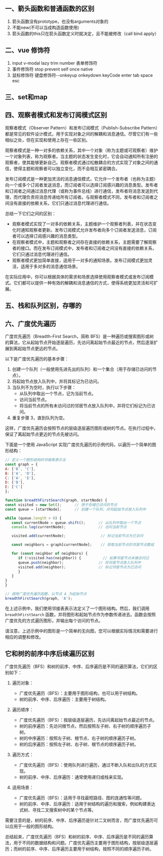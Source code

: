 ## 一、箭头函数和普通函数的区别
   1. 箭头函数没有prototype，也没有arguments对象的
   2. 不能new(不可以当成构造函数使用)
   3. 箭头函数的this只在箭头函数定义时就决定，且不能被修改（call bind apply）
## 二、vue 修饰符
   1. input v-modal lazy  trim number   表单修饰符
   2. 事件修饰符  stop prevent self once native
   3. 鼠标修饰符 键盘修饰符--onkeyup onkeydown keyCode enter tab space esc

## 三、set和map   
## 四、观察者模式和发布订阅模式区别
观察者模式（Observer Pattern）和发布订阅模式（Publish-Subscribe Pattern）都是常见的软件设计模式，用于实现对象之间的解耦和消息通信。尽管它们有一些相似之处，但在实现和使用上存在一些区别。

观察者模式是一种一对多的依赖关系，其中一个对象（称为主题或可观察者）维护一个对象列表，称为观察者。当主题的状态发生变化时，它会自动通知所有注册的观察者，使其能够更新自己。观察者模式通过松散耦合的方式实现了对象之间的通信，使得主题和观察者可以独立变化，而不会相互紧密耦合。

发布订阅模式是一种更加灵活的消息通信模式，它允许一个发布者（也称为主题）向一个或多个订阅者发送消息，而订阅者可以选择订阅感兴趣的消息类型。发布者和订阅者之间通过消息代理（或称为事件总线）进行通信，发布者将消息发送到代理，而代理负责将消息传递给所有订阅者。与观察者模式不同，发布者和订阅者之间没有直接的依赖关系，它们只通过消息代理进行通信。

总结一下它们之间的区别：
- 观察者模式实现了一对多的依赖关系，主题维护一个观察者列表，并在状态变化时通知观察者更新。发布订阅模式允许发布者向多个订阅者发送消息，订阅者可以选择订阅感兴趣的消息类型。
- 在观察者模式中，主题和观察者之间存在直接的依赖关系，主题需要了解观察者的接口。而在发布订阅模式中，发布者和订阅者之间没有直接的依赖关系，它们只通过消息代理进行通信。
- 观察者模式更加简单直接，适用于一对多的通知场景。发布订阅模式更加灵活，适用于多对多的消息通信场景。

在实际应用中，你可以根据具体的需求和场景选择使用观察者模式或发布订阅模式。它们都可以提供一种有效的解耦和消息通信的方式，使得系统更加灵活和可扩展。

## 五、栈和队列区别，存哪的
## 六、广度优先遍历
   广度优先遍历（Breadth-First Search，简称 BFS）是一种遍历或搜索图形或树的算法，它从起始节点开始逐层遍历，先访问离起始节点最近的节点，然后逐渐扩展到离起始节点更远的节点。

   以下是广度优先遍历的基本步骤：

   1. 创建一个队列（一般使用先进先出的队列）和一个集合（用于存储已访问的节点）。
   2. 将起始节点放入队列中，并将其标记为已访问。
   3. 当队列不为空时，执行以下步骤：
      - 从队列中取出一个节点，记为当前节点。
      - 访问当前节点。
      - 将当前节点的所有未访问过的邻居节点放入队列中，并将它们标记为已访问。
   4. 重复步骤 3，直到队列为空。

   这样，广度优先遍历会按照节点的层级逐层遍历图形或树的节点。在执行过程中，保证了离起始节点更近的节点先被访问。

   下面是一个使用 JavaScript 实现广度优先遍历的示例代码，以遍历一个简单的图形结构：

   ```javascript
   // 定义一个图形结构的邻接表表示法
   const graph = {
   A: ['B', 'C'],
   B: ['A', 'D'],
   C: ['A', 'E'],
   D: ['B'],
   E: ['C']
   };

   function breadthFirstSearch(graph, startNode) {
   const visited = new Set();      // 用于存储已访问的节点
   const queue = [startNode];      // 创建一个队列，并将起始节点放入队列中

   while (queue.length > 0) {
      const currentNode = queue.shift();      // 从队列中取出一个节点
      console.log(currentNode);               // 访问当前节点

      visited.add(currentNode);                // 标记当前节点为已访问

      const neighbors = graph[currentNode];    // 获取当前节点的邻居节点数组

      for (const neighbor of neighbors) {
         if (!visited.has(neighbor)) {          // 如果邻居节点未被访问过
         queue.push(neighbor);                // 将邻居节点放入队列中
         visited.add(neighbor);               // 标记邻居节点为已访问
         }
      }
   }
   }

   // 调用广度优先遍历函数，以节点 A 为起始节点
   breadthFirstSearch(graph, 'A');
   ```

   在上述示例中，我们使用邻接表表示法定义了一个图形结构。然后，我们调用 `breadthFirstSearch` 函数，并将图形和起始节点作为参数传递进去。函数会按照广度优先的方式遍历图形，并输出每个访问的节点。

   请注意，上述示例中的图形是一个简单的无向图，您可以根据实际情况和需要进行相应的调整和修改。


## 它和树的前序中序后续遍历区别
   广度优先遍历（BFS）和树的前序、中序、后序遍历是不同的遍历算法，它们的区别如下：

   1. 遍历对象：
      - 广度优先遍历（BFS）：主要用于图形结构，也可以用于树结构。
      - 树的前序、中序、后序遍历：主要用于树结构。

   2. 遍历顺序：
      - 广度优先遍历（BFS）：按层级逐层遍历，先访问离起始节点最近的节点。
      - 树的前序遍历：先访问根节点，然后按照左子树、右子树的顺序遍历子树。
      - 树的中序遍历：按照左子树、根节点、右子树的顺序遍历子树。
      - 树的后序遍历：按照左子树、右子树、根节点的顺序遍历子树。

   3. 遍历方式：
      - 广度优先遍历（BFS）：使用队列进行遍历，通过不断入队和出队的方式实现。
      - 树的前序、中序、后序遍历：通常使用递归或栈来实现。

   4. 适用场景：
      - 广度优先遍历（BFS）：适用于寻找最短路径、图的连通性等问题。
      - 树的前序、中序、后序遍历：适用于树结构的遍历和搜索，例如构建表达式树、寻找二叉搜索树中的某个节点等。

   需要注意的是，树的前序、中序、后序遍历是针对二叉树而言，而广度优先遍历可以应用于一般的图形结构。

   总结起来，广度优先遍历（BFS）和树的前序、中序、后序遍历是不同的遍历算法，用于不同的数据结构和问题。广度优先遍历主要用于图形结构，按层级逐层遍历；而树的前序、中序、后序遍历主要用于树结构，按照不同的顺序遍历子树。